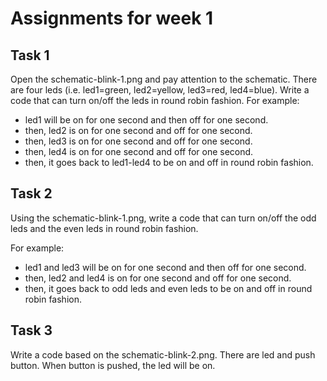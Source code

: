 # Assignments for week 1

## Task 1

Open the schematic-blink-1.png and pay attention to the schematic. There are four leds (i.e. led1=green, led2=yellow, led3=red, led4=blue). Write a code that can turn on/off the leds in  round robin fashion.
For example:
- led1 will be on for one second and then off for one second.
- then, led2 is on for one second and off for one second.
- then, led3 is on for one second and off for one second.
- then, led4 is on for one second and off for one second.
- then, it goes back to led1-led4 to be on and off in round robin fashion.

## Task 2
Using the schematic-blink-1.png, write a code that can turn on/off the odd leds and the even leds in round robin fashion.

For example:
- led1 and led3 will be on for one second and then off for one second.
- then, led2 and led4 is on for one second and off for one second.
- then, it goes back to odd leds and even leds to be on and off in round robin fashion.

## Task 3
Write a code based on the schematic-blink-2.png. There are led and push button. When button is pushed, the led will be on.
